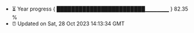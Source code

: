 - ⏳ Year progress { ████████████████████████▁▁▁▁▁▁ } 82.35 %
- ⏰ Updated on Sat, 28 Oct 2023 14:13:34 GMT

